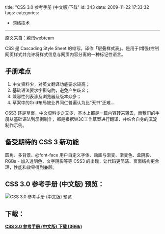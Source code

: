 title: "CSS 3.0 参考手册 (中文版)下载"
id: 343
date: 2009-11-22 17:33:32
tags: 
categories: 
- 网络技术
---

原文来自：[腾讯webteam](http://webteam.tencent.com/css3/)

<span style="background-color: #ffffff;">CSS 是 Cascading Style Sheet 的缩写。译作「层叠样式表」。是用于(增强)控制网页样式并允许将样式信息与网页内容分离的一种标记性语言。</span>

## 手册难点

1.  中文资料少，对英文翻译功底要求较高；
2.  基础语法要求字斟句酌，避免产生歧义；
3.  兼容性列表涉及浏览器及版本众多；
4.  草案中的Grid布局被业界同仁普遍认为比“天书”还难…

CSS3 还是草案，中文资料少之又少，基本上都是一篇内容转来转去，而我们的手册从基础语法到示例制作，都是根据W3C工作草案进行翻译，并结合自身的沉淀制作示例。

## 备受期待的 CSS 3 新功能

圆角、多背景、@font-face 用户自定义字体、动画与渐变、渐变色、盒阴影、RGBa - 加入透明色、文字阴影等等
CSS3 的出现，让代码更简洁、页面结构更合理，性能和效果得到兼顾。
<!--more-->

## CSS 3.0 参考手册 (中文版) 预览：

![](http://webteam.tencent.com/css3/css3_scrn.png "CSS 3.0 参考手册 (中文版) 预览")

## 下载：

[**CSS 3.0 参考手册 (中文版) 下载 (366k)**](http://webteam.tencent.com/css3/css3.0manual.chm.zip)